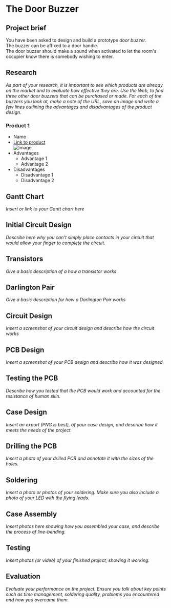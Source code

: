# The Door Buzzer

## Project brief

You have been asked to design and build a prototype _door buzzer_.  
The buzzer can be affixed to a door handle.  
The door buzzer should make a sound when activated to let the room's occupier know there is somebody wishing to enter.  

## Research

_As part of your research, it is important to see which products are already on the market and to evaluate how effective they are._
_Use the Web, to find three other door buzzers that can be purchased or made._
_For each of the buzzers you look at, make a note of the URL, save an image and write a few lines outlining the advantages and disadvantages of the product design._

### Product 1
* Name
* [Link to product](http://)  
![image](images/)
* Advantages
	- Advantage 1
	- Advantage 2
* Disadvantages
	- Disadvantage 1
	- Disadvantage 2

## Gantt Chart
_Insert or link to your Gantt chart here_

## Initial Circuit Design
_Describe here why you can't simply place contacts in your circuit that would allow your finger to complete the circuit._

## Transistors
_Give a basic description of a how a transistor works_

## Darlington Pair
_Give a basic description for how a Darlington Pair works_

## Circuit Design
_Insert a screenshot of your circuit design and describe how the circuit works_

## PCB Design
_Insert a screenshot of your PCB design and describe how it was designed._

## Testing the PCB
_Describe how you tested that the PCB would work and accounted for the resistance of human skin._

## Case Design
_Insert an export (PNG is best), of your case design, and describe how it meets the needs of the project._

## Drilling the PCB
_Insert a photo of your drilled PCB and annotate it with the sizes of the holes._

## Soldering
_Insert a photo or photos of your soldering. Make sure you also include a photo of your LED with the flying leads._

## Case Assembly
_Insert photos here showing how you assembled your case, and describe the process of line-bending._

## Testing
_Insert photos (or video) of your finished project, showing it working._

## Evaluation
_Evaluate your performance on the project. Ensure you talk about key points such as time management, soldering quality, problems you encountered and how you overcame them._